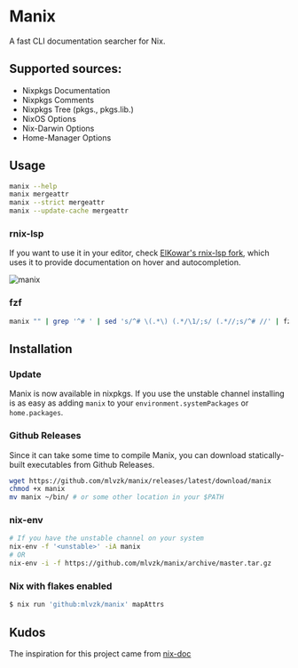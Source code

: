 # Manix

A fast CLI documentation searcher for Nix.

## Supported sources:

- Nixpkgs Documentation
- Nixpkgs Comments
- Nixpkgs Tree (pkgs., pkgs.lib.)
- NixOS Options
- Nix-Darwin Options
- Home-Manager Options

## Usage

```sh
manix --help
manix mergeattr
manix --strict mergeattr
manix --update-cache mergeattr
```

### rnix-lsp

If you want to use it in your editor, check [ElKowar's rnix-lsp fork](https://github.com/elkowar/rnix-lsp), which uses it to provide documentation on hover and autocompletion.

![manix](/manix.png)

### fzf

```sh
manix "" | grep '^# ' | sed 's/^# \(.*\) (.*/\1/;s/ (.*//;s/^# //' | fzf --preview="manix '{}'" | xargs manix
```

## Installation

### Update

Manix is now available in nixpkgs. If you use the unstable channel installing is as easy as adding `manix` to your `environment.systemPackages` or `home.packages`.

### Github Releases

Since it can take some time to compile Manix, you can download statically-built executables from Github Releases.

```sh
wget https://github.com/mlvzk/manix/releases/latest/download/manix
chmod +x manix
mv manix ~/bin/ # or some other location in your $PATH
```

### nix-env

```sh
# If you have the unstable channel on your system
nix-env -f '<unstable>' -iA manix
# OR
nix-env -i -f https://github.com/mlvzk/manix/archive/master.tar.gz
```

### Nix with flakes enabled

``` sh
$ nix run 'github:mlvzk/manix' mapAttrs
```

## Kudos

The inspiration for this project came from [nix-doc](https://github.com/lf-/nix-doc)
